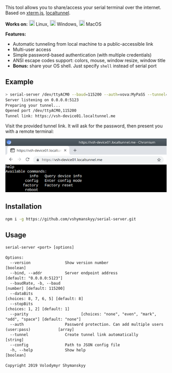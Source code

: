 This tool allows you to share/access your serial terminal over the internet.  
Based on [xterm.js](https://xtermjs.org/), [localtunnel](https://localtunnel.me).

**Works on:** 
<img src="https://cdn.rawgit.com/simple-icons/simple-icons/develop/icons/linux.svg" width="18" height="18" /> Linux,
<img src="https://cdn.rawgit.com/simple-icons/simple-icons/develop/icons/windows.svg" width="18" height="18" /> Windows,
<img src="https://cdn.rawgit.com/simple-icons/simple-icons/develop/icons/apple.svg" width="18" height="18" /> MacOS

**Features:**
- Automatic tunneling from local machine to a public-accessible link
- Multi-user access
- Simple password-based authentication (with multiple credentials)
- ANSI escape codes support: colors, mouse, window resize, window title
- **Bonus:** share your OS shell. Just specify `shell` instead of serial port

## Example

```sh
> serial-server /dev/ttyACM0 --baud=115200 --auth=vova:MyPaSS --tunnel=vsh-device01
Server listening on 0.0.0.0:5123
Preparing your tunnel...
Opened port /dev/ttyACM0,115200
Tunnel link: https://vsh-device01.localtunnel.me
```
Visit the provided tunnel link. It will ask for the password, then present you with a remote terminal:

![examples](/docs/example_browser.png)

## Installation

```sh
npm i -g https://github.com/vshymanskyy/serial-server.git
```

## Usage

```log
serial-server <port> [options]

Options:
  --version               Show version number                                              [boolean]
  --bind, --addr          Server endpoint address                          [default: "0.0.0.0:5123"]
  --baudRate, -b, --baud                                                  [number] [default: 115200]
  --dataBits                                                      [choices: 8, 7, 6, 5] [default: 8]
  --stopBits                                                            [choices: 1, 2] [default: 1]
  --parity                       [choices: "none", "even", "mark", "odd", "space"] [default: "none"]
  --auth                  Password protection. Can add multiple users (user:pass)            [array]
  --tunnel                Create tunnel link automatically                                  [string]
  --config                Path to JSON config file
  -h, --help              Show help                                                        [boolean]

Copyright 2019 Volodymyr Shymanskyy

```
